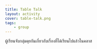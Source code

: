 ```yaml
---
title: Table Talk
layout: activity
cover: table-talk.png
tags:
    - group
---
```


ผู้เรียนจับกลุ่มคุยกันเกี่ยวกับเรื่องที่ได้เรียนไปแล้วในคลาส